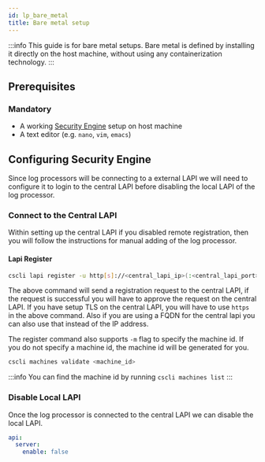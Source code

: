 ```yaml
---
id: lp_bare_metal
title: Bare metal setup
---
```


:::info
This guide is for bare metal setups. Bare metal is defined by installing it directly on the host machine, without using any containerization technology.
:::

## Prerequisites

### Mandatory

- A working [Security Engine](/getting_started/intro.md) setup on host machine
- A text editor (e.g. `nano`, `vim`, `emacs`)

## Configuring Security Engine

Since log processors will be connecting to a external LAPI we will need to configure it to login to the central LAPI before disabling the local LAPI of the log processor.

### Connect to the Central LAPI

Within setting up the central LAPI if you disabled remote registration, then you will follow the instructions for manual adding of the log processor.

#### Lapi Register

```bash title="Log Processor"
cscli lapi register -u http[s]://<central_lapi_ip>(:<central_lapi_port>)?
```

The above command will send a registration request to the central LAPI, if the request is successful you will have to approve the request on the central LAPI. If you have setup TLS on the central LAPI, you will have to use `https` in the above command. Also if you are using a FQDN for the central lapi you can also use that instead of the IP address.

The register command also supports `-m` flag to specify the machine id. If you do not specify a machine id, the machine id will be generated for you.

```bash title="Central LAPI"
cscli machines validate <machine_id>
```

:::info
You can find the machine id by running `cscli machines list`
:::

### Disable Local LAPI

Once the log processor is connected to the central LAPI we can disable the local LAPI.

```yaml title="config.yaml"
api:
  server:
    enable: false
```